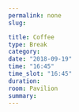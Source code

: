 ```yaml
---
permalink: none
slug:

title: Coffee
type: Break
category:
date: "2018-09-19"
time: "16:45"
time_slot: "16:45"
duration:
room: Pavilion
summary:
---
```

